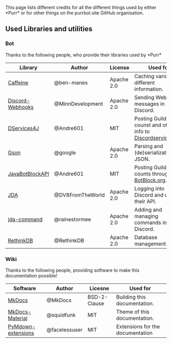 This page lists different credits for all the different things used by either \*Purr* or for other things on the purrbot.site GitHub organisation.

## Used Libraries and utilities 

[Caffeine]: https://github.com/ben-manes/caffeine
[Discord-Webhooks]: https://github.com/MinnDevelopment/discord-webhooks
[DServices4J]: https://github.com/DiscordServices/DServices4J
[Gson]: https://github.com/google/gson
[JavaBotBlockAPI]: https://github.com/botblock/JavaBotBlockAPI
[JDA]: https://github.com/DV8FromTheWorld/JDA
[jda-command]: https://github.com/rainestormee/jda-command
[RethinkDB]: https://github.com/rethinkdb/rethinkdb

[BotBlock.org]: https://botblock.org
[Discordservices.net]: https://discordservices.net

[MkDocs]: https://github.com/mkdocs/mkdocs
[MkDocs-Material]: https://github.com/squidfunk/mkdocs-material
[PyMdown-extensions]: https://github.com/facelessuser/pymdown-extension

### Bot
Thanks to the following people, who provide their libraries used by \*Purr*

| Library            | Author           | License    | Used for                                                      |
| ------------------ | ---------------- | ---------- | ------------------------------------------------------------- |
| [Caffeine]         | @ben-manes       | Apache 2.0 | Caching various different information.                        |
| [Discord-Webhooks] | @MinnDevelopment | Apache 2.0 | Sending Webhook messages in Discord.                          |
| [DServices4J]      | @Andre601        | MIT        | Posting Guild counst and other info to [Discordservices.net]. |
| [Gson]             | @google          | Apache 2.0 | Parsing and (de)serialization of JSON.                        |
| [JavaBotBlockAPI]  | @Andre601        | MIT        | Posting Guild counts through [BotBlock.org].                  |
| [JDA]              | @DV8FromTheWorld | Apache 2.0 | Logging into Discord and using their API.                     |
| [jda-command]      | @rainestormee    | Apache 2.0 | Adding and managing commands in Discord.                      |
| [RethinkDB]        | @RethinkDB       | Apache 2.0 | Database management.                                          |

### Wiki
Thanks to the following people, providing software to make this documentation possible!

| Software                     | Author          | Licesne      | Used for                         |
| ---------------------------- | --------------- | ------------ | -------------------------------- |
| [MkDocs]                     | @MkDocs         | BSD-2-Clause | Building this documentation.     |
| [MkDocs-Material]            | @squidfunk      | MIT          | Theme of this documentation.     |
| [PyMdown-extensions]         | @facelessuser   | MIT          | Extensions for the documentation |
